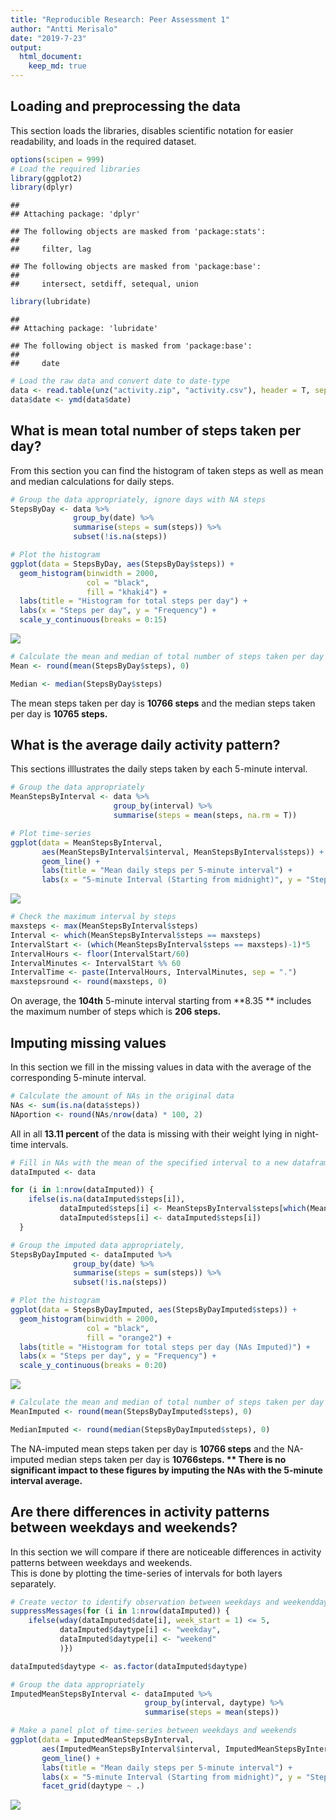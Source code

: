 ```yaml
---
title: "Reproducible Research: Peer Assessment 1"
author: "Antti Merisalo"
date: "2019-7-23"
output: 
  html_document:
    keep_md: true
---
```



## Loading and preprocessing the data

This section loads the libraries, disables scientific notation for easier readability,
and loads in the required dataset.


```r
options(scipen = 999)
# Load the required libraries
library(ggplot2)
library(dplyr)
```

```
## 
## Attaching package: 'dplyr'
```

```
## The following objects are masked from 'package:stats':
## 
##     filter, lag
```

```
## The following objects are masked from 'package:base':
## 
##     intersect, setdiff, setequal, union
```

```r
library(lubridate)
```

```
## 
## Attaching package: 'lubridate'
```

```
## The following object is masked from 'package:base':
## 
##     date
```

```r
# Load the raw data and convert date to date-type
data <- read.table(unz("activity.zip", "activity.csv"), header = T, sep = ",")
data$date <- ymd(data$date)
```
  
  
## What is mean total number of steps taken per day?

From this section you can find the histogram of taken steps as well as mean and
median calculations for daily steps.


```r
# Group the data appropriately, ignore days with NA steps
StepsByDay <- data %>%
              group_by(date) %>%
              summarise(steps = sum(steps)) %>% 
              subset(!is.na(steps))

# Plot the histogram
ggplot(data = StepsByDay, aes(StepsByDay$steps)) +
  geom_histogram(binwidth = 2000,
                 col = "black",
                 fill = "khaki4") +
  labs(title = "Histogram for total steps per day") +
  labs(x = "Steps per day", y = "Frequency") +
  scale_y_continuous(breaks = 0:15)
```

![](PA1_template_files/figure-html/unnamed-chunk-2-1.png)<!-- -->

```r
# Calculate the mean and median of total number of steps taken per day
Mean <- round(mean(StepsByDay$steps), 0)

Median <- median(StepsByDay$steps)
```

The mean steps taken per day is **10766 steps** and the median steps taken per day is **10765 steps.**  


## What is the average daily activity pattern?

This sections illlustrates the daily steps taken by each 5-minute interval.

```r
# Group the data appropriately
MeanStepsByInterval <- data %>%
                       group_by(interval) %>%
                       summarise(steps = mean(steps, na.rm = T)) 

# Plot time-series
ggplot(data = MeanStepsByInterval, 
       aes(MeanStepsByInterval$interval, MeanStepsByInterval$steps)) +
       geom_line() +
       labs(title = "Mean daily steps per 5-minute interval") +
       labs(x = "5-minute Interval (Starting from midnight)", y = "Steps")
```

![](PA1_template_files/figure-html/unnamed-chunk-3-1.png)<!-- -->

```r
# Check the maximum interval by steps
maxsteps <- max(MeanStepsByInterval$steps)
Interval <- which(MeanStepsByInterval$steps == maxsteps)
IntervalStart <- (which(MeanStepsByInterval$steps == maxsteps)-1)*5
IntervalHours <- floor(IntervalStart/60)
IntervalMinutes <- IntervalStart %% 60
IntervalTime <- paste(IntervalHours, IntervalMinutes, sep = ".")
maxstepsround <- round(maxsteps, 0)
```

On average, the **104th** 5-minute interval starting from **8.35  **
includes the maximum number of steps which is **206 steps.**  
  

## Imputing missing values

In this section we fill in the missing values in data with the average of the corresponding 5-minute interval.  


```r
# Calculate the amount of NAs in the original data
NAs <- sum(is.na(data$steps))
NAportion <- round(NAs/nrow(data) * 100, 2)
```

All in all **13.11 percent** of the data is missing with their weight lying in night-time intervals.
  
  


```r
# Fill in NAs with the mean of the specified interval to a new dataframe
dataImputed <- data

for (i in 1:nrow(dataImputed)) {
    ifelse(is.na(dataImputed$steps[i]), 
           dataImputed$steps[i] <- MeanStepsByInterval$steps[which(MeanStepsByInterval$interval == data$interval[i])],
           dataImputed$steps[i] <- dataImputed$steps[i])
  }

# Group the imputed data appropriately,
StepsByDayImputed <- dataImputed %>%
              group_by(date) %>%
              summarise(steps = sum(steps)) %>% 
              subset(!is.na(steps))

# Plot the histogram
ggplot(data = StepsByDayImputed, aes(StepsByDayImputed$steps)) +
  geom_histogram(binwidth = 2000,
                 col = "black",
                 fill = "orange2") +
  labs(title = "Histogram for total steps per day (NAs Imputed)") +
  labs(x = "Steps per day", y = "Frequency") +
  scale_y_continuous(breaks = 0:20)
```

![](PA1_template_files/figure-html/unnamed-chunk-5-1.png)<!-- -->

```r
# Calculate the mean and median of total number of steps taken per day
MeanImputed <- round(mean(StepsByDayImputed$steps), 0)

MedianImputed <- round(median(StepsByDayImputed$steps), 0)
```

The NA-imputed mean steps taken per day is **10766 steps** and the NA-imputed median steps taken per day is **10766steps.  **
There is no significant impact to these figures by imputing the NAs with the 5-minute interval average.**  
  


## Are there differences in activity patterns between weekdays and weekends?

In this section we will compare if there are noticeable differences in activity patterns between weekdays and weekends.  
This is done by plotting the time-series of intervals for both layers separately.  


```r
# Create vector to identify observation between weekdays and weekenddays
suppressMessages(for (i in 1:nrow(dataImputed)) {
    ifelse(wday(dataImputed$date[i], week_start = 1) <= 5, 
           dataImputed$daytype[i] <- "weekday",
           dataImputed$daytype[i] <- "weekend"
           )})

dataImputed$daytype <- as.factor(dataImputed$daytype)

# Group the data appropriately
ImputedMeanStepsByInterval <- dataImputed %>%
                              group_by(interval, daytype) %>%
                              summarise(steps = mean(steps))

# Make a panel plot of time-series between weekdays and weekends
ggplot(data = ImputedMeanStepsByInterval, 
       aes(ImputedMeanStepsByInterval$interval, ImputedMeanStepsByInterval$steps)) +
       geom_line() +
       labs(title = "Mean daily steps per 5-minute interval") +
       labs(x = "5-minute Interval (Starting from midnight)", y = "Steps") +
       facet_grid(daytype ~ .)
```

![](PA1_template_files/figure-html/unnamed-chunk-6-1.png)<!-- -->

